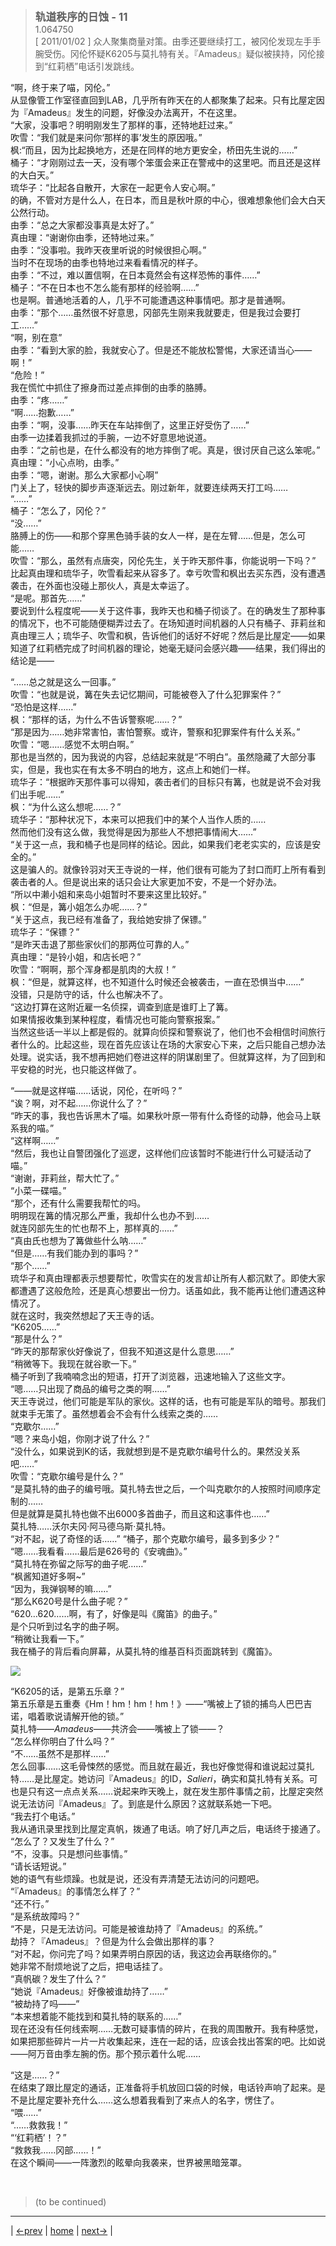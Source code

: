 > <big> **轨道秩序的日蚀 - 11** </big>  
> 1.064750  
> [ 2011/01/02 ] 众人聚集商量对策。由季还要继续打工，被冈伦发现左手手腕受伤。冈伦怀疑K6205与莫扎特有关。『Amadeus』疑似被挟持，冈伦接到“红莉栖”电话引发跳线。

“啊，终于来了喵，冈伦。”  
从显像管工作室径直回到LAB，几乎所有昨天在的人都聚集了起来。只有比屋定因为『Amadeus』发生的问题，好像没办法离开，不在这里。  
“大家，没事吧？明明刚发生了那样的事，还特地赶过来。”  
吹雪：“我们就是来问你‘那样的事’发生的原因哦。”  
枫:“而且，因为比起换地方，还是在同样的地方更安全，桥田先生说的……”  
桶子：“才刚刚过去一天，没有哪个笨蛋会来正在警戒中的这里吧。而且还是这样的大白天。”  
琉华子：“比起各自散开，大家在一起更令人安心啊。”  
的确，不管对方是什么人，在日本，而且是秋叶原的中心，很难想象他们会大白天公然行动。  
由季：“总之大家都没事真是太好了。”  
真由理：“谢谢你由季，还特地过来。”  
由季：“没事啦。我昨天夜里听说的时候很担心啊。”  
当时不在现场的由季也特地过来看看情况的样子。  
由季：“不过，难以置信啊，在日本竟然会有这样恐怖的事件……”  
桶子：“不在日本也不怎么能有那样的经验啊……”  
也是啊。普通地活着的人，几乎不可能遭遇这种事情吧。那才是普通啊。  
由季：“那个……虽然很不好意思，冈部先生刚来我就要走，但是我过会要打工……”  
“啊，别在意”  
由季：“看到大家的脸，我就安心了。但是还不能放松警惕，大家还请当心——啊！”  
“危险！”  
我在慌忙中抓住了擦身而过差点摔倒的由季的胳膊。  
由季：“疼……”  
“啊……抱歉……”  
由季：“啊，没事……昨天在车站摔倒了，这里正好受伤了……”  
由季一边揉着我抓过的手腕，一边不好意思地说道。  
由季：“之前也是，在什么都没有的地方摔倒了呢。真是，很讨厌自己这么笨呢。”  
真由理：“小心点哟，由季。”  
由季：“嗯，谢谢。那么大家都小心啊”  
门关上了，轻快的脚步声逐渐远去。刚过新年，就要连续两天打工吗……  
“……”  
桶子：“怎么了，冈伦？”  
“没……”  
胳膊上的伤——和那个穿黑色骑手装的女人一样，是在左臂……但是，怎么可能……  
吹雪：“那么，虽然有点唐突，冈伦先生，关于昨天那件事，你能说明一下吗？”  
比起真由理和琉华子，吹雪看起来从容多了。幸亏吹雪和枫出去买东西，没有遭遇袭击，在外面也没碰上那伙人，真是太幸运了。  
“是呢。那首先……”  
要说到什么程度呢——关于这件事，我昨天也和桶子彻谈了。在的确发生了那种事的情况下，也不可能随便糊弄过去了。在场知道时间机器的人只有桶子、菲莉丝和真由理三人；琉华子、吹雪和枫，告诉他们的话好不好呢？然后是比屋定——如果知道了红莉栖完成了时间机器的理论，她毫无疑问会感兴趣——结果，我们得出的结论是——  

“……总之就是这么一回事。”  
吹雪：“也就是说，篝在失去记忆期间，可能被卷入了什么犯罪案件？”  
“恐怕是这样……”  
枫：“那样的话，为什么不告诉警察呢……？”  
“那是因为……她非常害怕，害怕警察。或许，警察和犯罪案件有什么关系。”  
吹雪：“嗯……感觉不太明白啊。”  
那也是当然的，因为我说的内容，总结起来就是“不明白”。虽然隐藏了大部分事实，但是，我也实在有太多不明白的地方，这点上和她们一样。  
琉华子：“根据昨天那件事可以得知，袭击者们的目标只有篝，也就是说不会对我们出手呢……”  
枫：“为什么这么想呢……？”  
琉华子：“那种状况下，本来可以把我们中的某个人当作人质的……  
 然而他们没有这么做，我觉得是因为那些人不想把事情闹大……”  
“关于这一点，我和桶子也是同样的结论。因此，如果我们老老实实的，应该是安全的。”  
这是骗人的。就像铃羽对天王寺说的一样，他们很有可能为了封口而盯上所有看到袭击者的人。但是说出来的话只会让大家更加不安，不是一个好办法。  
“所以中濑小姐和来岛小姐暂时不要来这里比较好。”  
枫：“但是，篝小姐怎么办呢……？”  
“关于这点，我已经有准备了，我给她安排了保镖。”  
琉华子：“保镖？”  
“是昨天击退了那些家伙们的那两位可靠的人。”  
真由理：“是铃小姐，和店长吧？”  
吹雪：“啊啊，那个浑身都是肌肉的大叔！”  
枫：“但是，就算这样，也不知道什么时候还会被袭击，一直在恐惧当中……”  
没错，只是防守的话，什么也解决不了。  
“这边打算在这附近雇一名侦探，调查到底是谁盯上了篝。  
 如果情报收集到某种程度，看情况也可能向警察报案。”  
当然这些话一半以上都是假的。就算向侦探和警察说了，他们也不会相信时间旅行者什么的。比起这些，现在首先应该让在场的大家安心下来，之后只能自己想办法处理。说实话，我不想再把她们卷进这样的阴谋剧里了。但就算这样，为了回到和平安稳的时光，也只能这样做了。  

“——就是这样喵……话说，冈伦，在听吗？”  
“诶？啊，对不起……你说什么了？”  
“昨天的事，我也告诉黑木了喵。如果秋叶原一带有什么奇怪的动静，他会马上联系我的喵。”  
“这样啊……”  
“然后，我也让自警团强化了巡逻，这样他们应该暂时不能进行什么可疑活动了喵。”  
“谢谢，菲莉丝，帮大忙了。”  
“小菜一碟喵。”  
“那个，还有什么需要我帮忙的吗。  
 明明现在篝的情况那么严重，我却什么也办不到……  
 就连冈部先生的忙也帮不上，那样真的……”  
“真由氏也想为了篝做些什么呐……”  
“但是……有我们能办到的事吗？”  
“那个……”  
琉华子和真由理都表示想要帮忙，吹雪实在的发言却让所有人都沉默了。即使大家都遭遇了这般危险，还是真心想要出一份力。话虽如此，我不能再让他们遭遇这种情况了。  
就在这时，我突然想起了天王寺的话。  
“K6205……”  
“那是什么？”  
“昨天的那帮家伙好像说了，但我不知道这是什么意思……”  
“稍微等下。我现在就谷歌一下。”  
桶子听到了我喃喃念出的短语，打开了浏览器，迅速地输入了这些文字。  
“嗯……只出现了商品的编号之类的啊……”  
天王寺说过，他们可能是军队的家伙。这样的话，也有可能是军队的暗号。那我们就束手无策了。虽然想着会不会有什么线索之类的……  
“克歇尔……”  
“嗯？来岛小姐，你刚才说了什么？”  
“没什么，如果说到K的话，我就想到是不是克歇尔编号什么的。果然没关系吧……”  
吹雪：“克歇尔编号是什么？”  
“是莫扎特的曲子的编号哦。莫扎特去世之后，一个叫克歇尔的人按照时间顺序定制的……  
 但是就算是莫扎特也做不出6000多首曲子，而且这和这事件也……”  
莫扎特……沃尔夫冈·阿马德乌斯·莫扎特。  
“对不起，说了奇怪的话……”
“桶子，那个克歇尔编号，最多到多少？”  
“嗯……我看看……最后是626号的《安魂曲》。”  
“莫扎特在弥留之际写的曲子呢……”  
“枫酱知道好多啊~”  
“因为，我弹钢琴的嘛……”  
“那么K620号是什么曲子呢？”  
“620…620……啊，有了，好像是叫《魔笛》的曲子。”  
是个只听到过名字的曲子啊。  
“稍微让我看一下。”  
我在桶子的背后看向屏幕，从莫扎特的维基百科页面跳转到《魔笛》。  

![](/steins_gate_0/pics/0073-1.png)

“K6205的话，是第五乐章？”  
第五乐章是五重奏《Hm！hm！hm！hm！》——“嘴被上了锁的捕鸟人巴巴吉诺，唱着歌说请解开他的锁。”  
莫扎特——*Amadeus*——共济会——嘴被上了锁——？  
“怎么样你明白了什么吗？”  
“不……虽然不是那样……”  
怎么回事……这毛骨悚然的感觉。而且就在最近，我也好像觉得和谁说起过莫扎特……是比屋定。她访问『Amadeus』的ID，*Salieri*，确实和莫扎特有关系。可也是只有这一点点关系……说起来昨天晚上，就在发生那件事情之前，比屋定突然说无法访问『Amadeus』了。到底是什么原因？这就联系她一下吧。  
“我去打个电话。”  
我从通讯录里找到比屋定真帆，拨通了电话。响了好几声之后，电话终于接通了。  
“怎么了？又发生了什么？”  
“不，没事。只是想问些事情。”  
“请长话短说。”  
她的语气有些烦躁。也就是说，还没有弄清楚无法访问的问题吧。  
“『Amadeus』的事情怎么样了？”  
“还不行。”  
“是系统故障吗？”  
“不是，只是无法访问。可能是被谁劫持了『Amadeus』的系统。”  
劫持？『Amadeus』？但是为什么会做出那样的事？  
“对不起，你问完了吗？如果弄明白原因的话，我这边会再联络你的。”  
她非常不耐烦地说了之后，把电话挂了。  
“真帆碳？发生了什么？”  
“她说『Amadeus』好像被谁劫持了……”  
“被劫持了吗——”  
“本来想着能不能找到和莫扎特的联系的……”  
现在还没有任何线索啊……无数可疑事情的碎片，在我的周围散开。我有种感觉，如果把那些碎片一片一片收集起来，连在一起的话，应该会找出答案的吧。比如说——阿万音由季左腕的伤。那个预示着什么呢……  

“这是……？”  
在结束了跟比屋定的通话，正准备将手机放回口袋的时候，电话铃声响了起来。是不是比屋定要补充什么……这么想着我看到了来点人的名字，愣住了。  
“喂……”  
“……救救我！”  
“‘红莉栖’！？”  
“救救我……冈部……！”  
在这个瞬间——一阵激烈的眩晕向我袭来，世界被黑暗笼罩。


<br/>

> (to be continued)
---

| [←prev](./0072) | [home](../../) | [next→](./0074) |
